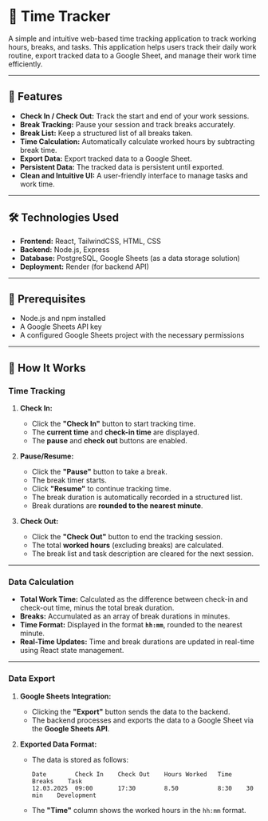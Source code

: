 
# 📅 Time Tracker

A simple and intuitive web-based time tracking application to track working hours, breaks, and tasks. This application helps users track their daily work routine, export tracked data to a Google Sheet, and manage their work time efficiently.

---

## 🚀 Features
- **Check In / Check Out:** Track the start and end of your work sessions.
- **Break Tracking:** Pause your session and track breaks accurately.
- **Break List:** Keep a structured list of all breaks taken.
- **Time Calculation:** Automatically calculate worked hours by subtracting break time.
- **Export Data:** Export tracked data to a Google Sheet.
- **Persistent Data:** The tracked data is persistent until exported.
- **Clean and Intuitive UI:** A user-friendly interface to manage tasks and work time.

---

## 🛠️ Technologies Used
- **Frontend:** React, TailwindCSS, HTML, CSS
- **Backend:** Node.js, Express
- **Database:** PostgreSQL, Google Sheets (as a data storage solution)
- **Deployment:** Render (for backend API)

---

## 📝 Prerequisites
- Node.js and npm installed
- A Google Sheets API key
- A configured Google Sheets project with the necessary permissions

---

## 📝 How It Works

### Time Tracking
1. **Check In:**
   - Click the **"Check In"** button to start tracking time.
   - The **current time** and **check-in time** are displayed.
   - The **pause** and **check out** buttons are enabled.

2. **Pause/Resume:**
   - Click the **"Pause"** button to take a break.
   - The break timer starts.
   - Click **"Resume"** to continue tracking time. 
   - The break duration is automatically recorded in a structured list.
   - Break durations are **rounded to the nearest minute**.

3. **Check Out:**
   - Click the **"Check Out"** button to end the tracking session.
   - The total **worked hours** (excluding breaks) are calculated.
   - The break list and task description are cleared for the next session.

---

### Data Calculation
- **Total Work Time:** Calculated as the difference between check-in and check-out time, minus the total break duration.
- **Breaks:** Accumulated as an array of break durations in minutes.
- **Time Format:** Displayed in the format **`hh:mm`**, rounded to the nearest minute.
- **Real-Time Updates:** Time and break durations are updated in real-time using React state management.

---

### Data Export
1. **Google Sheets Integration:**
   - Clicking the **"Export"** button sends the data to the backend.
   - The backend processes and exports the data to a Google Sheet via the **Google Sheets API**.
   
2. **Exported Data Format:**
   - The data is stored as follows:
     ```
     Date        Check In    Check Out    Hours Worked   Time    Breaks    Task
     12.03.2025  09:00       17:30        8.50           8:30    30 min    Development
     ```
   - The **"Time"** column shows the worked hours in the `hh:mm` format.
